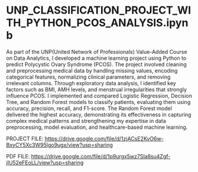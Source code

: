# UNP_CLASSIFICATION_PROJECT_WITH_PYTHON_PCOS_ANALYSIS.ipynb

As part of the UNP(United Network of Professionals) Value-Added Course on Data Analytics, I developed a machine learning project using Python to predict Polycystic Ovary Syndrome (PCOS). The project involved cleaning and preprocessing medical data by handling missing values, encoding categorical features, normalizing clinical parameters, and removing irrelevant columns. Through exploratory data analysis, I identified key factors such as BMI, AMH levels, and menstrual irregularities that strongly influence PCOS. I implemented and compared Logistic Regression, Decision Tree, and Random Forest models to classify patients, evaluating them using accuracy, precision, recall, and F1-score. The Random Forest model delivered the highest accuracy, demonstrating its effectiveness in capturing complex medical patterns and strengthening my expertise in data preprocessing, model evaluation, and healthcare-based machine learning.

PROJECT FILE: https://drive.google.com/file/d/1zjACsE2KvO6w-BxyCY5Xc3W95lgo9ugx/view?usp=sharing

PDF FILE: https://drive.google.com/file/d/1p9urgx5wz7Sla8su4Zgf-jIU52eFEoLL/view?usp=sharing
